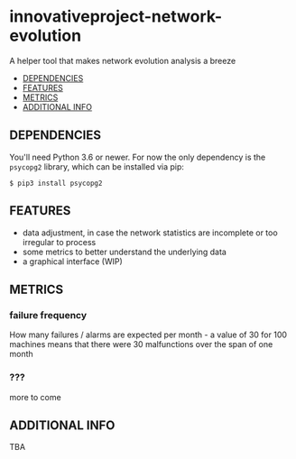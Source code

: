 # innovativeproject-network-evolution


A helper tool that makes network evolution analysis a breeze

- [DEPENDENCIES](#dependencies)
- [FEATURES](#features)
- [METRICS](#metrics)
- [ADDITIONAL INFO](#additional-info)

## DEPENDENCIES
You'll need Python 3.6 or newer. For now the only dependency is the `psycopg2` library, which can be installed via pip:  
```
$ pip3 install psycopg2
```

## FEATURES
- data adjustment, in case the network statistics are incomplete or too irregular to process
- some metrics to better understand the underlying data
- a graphical interface (WIP)

## METRICS
### failure frequency
How many failures / alarms are expected per month - a value of 30 for 100 machines means that there were 30 malfunctions over the span of one month

### ???
more to come

## ADDITIONAL INFO
TBA
